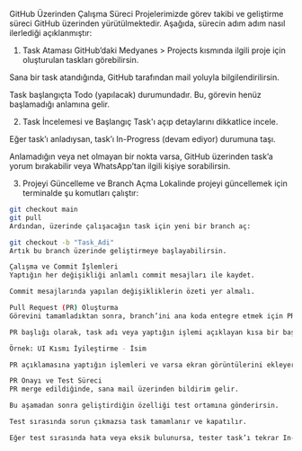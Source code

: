 GitHub Üzerinden Çalışma Süreci
Projelerimizde görev takibi ve geliştirme süreci GitHub üzerinden yürütülmektedir. Aşağıda, sürecin adım adım nasıl ilerlediği açıklanmıştır:
1. Task Ataması
GitHub’daki Medyanes > Projects kısmında ilgili proje için oluşturulan taskları görebilirsin.

Sana bir task atandığında, GitHub tarafından mail yoluyla bilgilendirilirsin.

Task başlangıçta Todo (yapılacak) durumundadır. Bu, görevin henüz başlamadığı anlamına gelir.

2. Task İncelemesi ve Başlangıç
Task'ı açıp detaylarını dikkatlice incele.

Eğer task’ı anladıysan, task’ı In-Progress (devam ediyor) durumuna taşı.

Anlamadığın veya net olmayan bir nokta varsa, GitHub üzerinden task’a yorum bırakabilir veya WhatsApp’tan ilgili kişiye sorabilirsin.

3. Projeyi Güncelleme ve Branch Açma
Lokalinde projeyi güncellemek için terminalde şu komutları çalıştır:

```bash
git checkout main
git pull
Ardından, üzerinde çalışacağın task için yeni bir branch aç:

git checkout -b "Task_Adi"
Artık bu branch üzerinde geliştirmeye başlayabilirsin.

Çalışma ve Commit İşlemleri
Yaptığın her değişikliği anlamlı commit mesajları ile kaydet.

Commit mesajlarında yapılan değişikliklerin özeti yer almalı.

Pull Request (PR) Oluşturma
Görevini tamamladıktan sonra, branch’ini ana koda entegre etmek için PR (Pull Request) aç.

PR başlığı olarak, task adı veya yaptığın işlemi açıklayan kısa bir başlık kullan:

Örnek: UI Kısmı İyileştirme - İsim

PR açıklamasına yaptığın işlemleri ve varsa ekran görüntülerini ekleyerek orta düzeyde açıklayıcı bir yazı yaz.

PR Onayı ve Test Süreci
PR merge edildiğinde, sana mail üzerinden bildirim gelir.

Bu aşamadan sonra geliştirdiğin özelliği test ortamına gönderirsin.

Test sırasında sorun çıkmazsa task tamamlanır ve kapatılır.

Eğer test sırasında hata veya eksik bulunursa, tester task’ı tekrar In-Progress durumuna atar ve yorum bırakır. Bu durumda geri dönüp düzeltme yapman gerekir.
